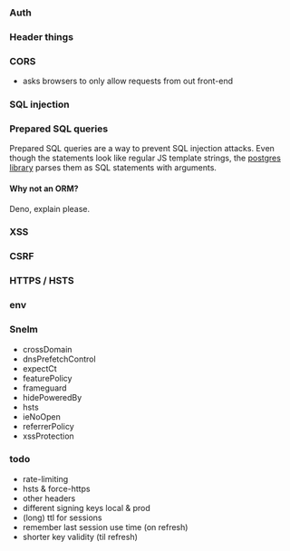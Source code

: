 ### Auth


### Header things


### CORS
- asks browsers to only allow requests from out front-end

### SQL injection


### Prepared SQL queries
Prepared SQL queries are a way to prevent SQL injection attacks.
Even though the statements look like regular JS template strings, the [postgres library](https://deno-postgres.com/#/?id=template-strings) parses them as SQL statements with arguments.

#### Why not an ORM?
Deno, explain please.

### XSS

### CSRF

### HTTPS / HSTS

### env

### Snelm
- crossDomain
- dnsPrefetchControl
- expectCt
- featurePolicy
- frameguard
- hidePoweredBy
- hsts
- ieNoOpen
- referrerPolicy
- xssProtection

### todo
- rate-limiting
- hsts & force-https
- other headers
- different signing keys local & prod
- (long) ttl for sessions
- remember last session use time (on refresh)
- shorter key validity (til refresh)